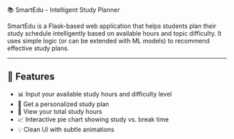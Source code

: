 📚 SmartEdu - Intelligent Study Planner

SmartEdu is a Flask-based web application that helps students plan their study schedule intelligently based on available hours and topic difficulty. It uses simple logic (or can be extended with ML models) to recommend effective study plans.

---

## 🔧 Features
- 📊 Input your available study hours and difficulty level
- 🧠 Get a personalized study plan
- 📝 View your total study hours
- 📈 Interactive pie chart showing study vs. break time
- 💡 Clean UI with subtle animations